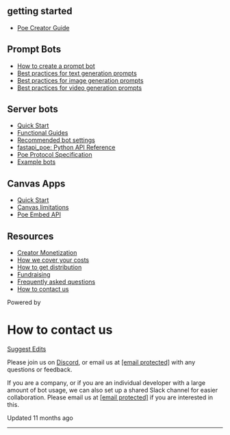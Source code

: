 getting started
---------------

* [Poe Creator Guide](/docs/welcome-to-poe-for-creators)

Prompt Bots
-----------

* [How to create a prompt bot](/docs/how-to-create-a-prompt-bot)
* [Best practices for text generation prompts](/docs/best-practice-text-generation)
* [Best practices for image generation prompts](/docs/best-practices-image-generation-bots)
* [Best practices for video generation prompts](/docs/best-practices-for-video-generation-prompts)

Server bots
-----------

* [Quick Start](/docs/quick-start)
* [Functional Guides](/docs/server-bots-functional-guides)
* [Recommended bot settings](/docs/recommended-bot-settings)
* [fastapi\_poe: Python API Reference](/docs/fastapi_poe-python-reference)
* [Poe Protocol Specification](/docs/poe-protocol-specification)
* [Example bots](/docs/examples)

Canvas Apps
-----------

* [Quick Start](/docs/canvas-app-quick-start)
* [Canvas limitations](/docs/canvas-limitations)
* [Poe Embed API](/docs/poe-embed-api)

Resources
---------

* [Creator Monetization](/docs/creator-monetization)
* [How we cover your costs](/docs/how-we-cover-your-costs)
* [How to get distribution](/docs/how-to-get-distribution)
* [Fundraising](/docs/fundraising)
* [Frequently asked questions](/docs/frequently-asked-questions)
* [How to contact us](/docs/how-to-contact-us)

Powered by

How to contact us
=================

[Suggest Edits](/edit/how-to-contact-us)

Please join us on [Discord](https://discord.gg/TKxT6kBpgm), or email us at [[email protected]](/cdn-cgi/l/email-protection#4c28293a2920233c293e3f0c3c2329622f2321) with any questions or feedback.

If you are a company, or if you are an individual developer with a large amount of bot usage, we can also set up a shared Slack channel for easier collaboration. Please email us at [[email protected]](/cdn-cgi/l/email-protection#5a3e3f2c3f36352a3f28291a2a353f74393537) if you are interested in this.

Updated 11 months ago

---